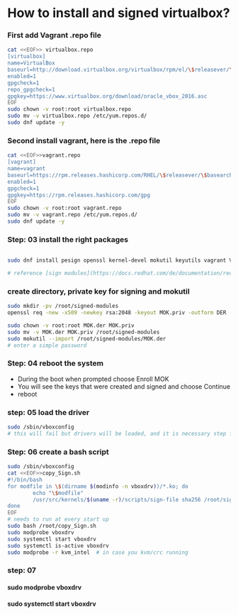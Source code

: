 # How to install and signed virtualbox?

### First add Vagrant .repo file

```bash filename /etc/yum.repos.d/virtualbox.repo
cat <<EOF>> virtualbox.repo
[virtualbox]
name=VirtualBox
baseurl=http://download.virtualbox.org/virtualbox/rpm/el/\$releasever/\$basearch
enabled=1
gpgcheck=1
repo_gpgcheck=1
gpgkey=https://www.virtualbox.org/download/oracle_vbox_2016.asc
EOF
sudo chown -v root:root virtualbox.repo
sudo mv -v virtualbox.repo /etc/yum.repos.d/
sudo dnf update -y
```

### Second install vagrant, here is the .repo file

```bash filename /etc/yum.repo.d/vagrant.repo
cat <<EOF>>vagrant.repo
[vagrant]
name=vagrant
baseurl=https://rpm.releases.hashicorp.com/RHEL/\$releasever/\$basearch/stable
enabled=1
gpgcheck=1
gpgkey=https://rpm.releases.hashicorp.com/gpg
EOF
sudo chown -v root:root vagrant.repo
sudo mv -v vagrant.repo /etc/yum.repos.d/
sudo dnf update -y
```

### Step: 03 install the right packages

```bash

sudo dnf install pesign openssl kernel-devel mokutil keyutils vagrant VirtualBox-7.1.x86_64 -y

# reference [sign modules](https://docs.redhat.com/de/documentation/red_hat_enterprise_linux/8/html/managing_monitoring_and_updating_the_kernel/signing-a-kernel-and-modules-for-secure-boot_managing-monitoring-and-updating-the-kernel#signing-a-kernel-and-modules-for-secure-boot_managing-monitoring-and-updating-the-kernel)

```

### create directory, private key for signing and mokutil

```bash
sudo mkdir -pv /root/signed-modules
openssl req -new -x509 -newkey rsa:2048 -keyout MOK.priv -outform DER -out MOK.der -nodes -days 36500 -subj "/CN=vagrantbox/"

sudo chown -v root:root MOK.der MOK.priv
sudo mv -v MOK.der MOK.priv /root/signed-modules
sudo mokutil --import /root/signed-modules/MOK.der
# enter a simple password
```

### Step: 04 reboot the system

- During the boot when prompted choose Enroll MOK
- You will see the keys that were created and signed and choose Continue
- reboot


### step: 05 load the driver

```bash
sudo /sbin/vboxconfig
# this will fail but drivers will be loaded, and it is necessary step for the script to run successfully
```


### Step: 06 create a bash script

```bash
sudo /sbin/vboxconfig
cat <<EOF>>copy_Sign.sh
#!/bin/bash
for modfile in \$(dirname $(modinfo -n vboxdrv))/*.ko; do
        echo "\$modfile"
        /usr/src/kernels/$(uname -r)/scripts/sign-file sha256 /root/signed-modules/MOK.priv /root/signed-modules/MOK.der \$modfile
done
EOF
# needs to run at every start up
sudo bash /root/copy_Sign.sh
sudo modprobe vboxdrv
sudo systemctl start vboxdrv
sudo systemctl is-active vboxdrv
sudo modprobe -r kvm_intel  # in case you kvm/crc running
```

### step: 07

#### sudo modprobe vboxdrv

#### sudo systemctl start vboxdrv
